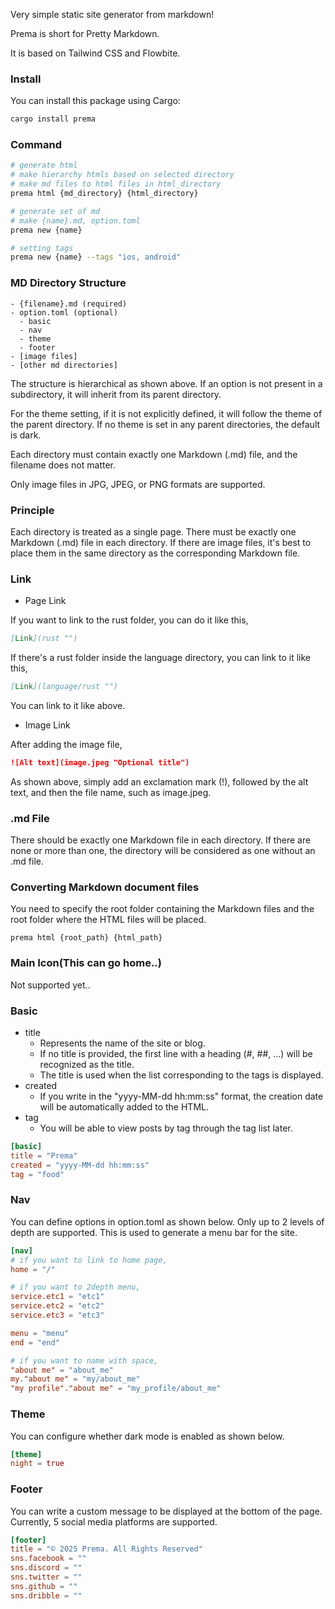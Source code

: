 Very simple static site generator from markdown!

Prema is short for Pretty Markdown.

It is based on Tailwind CSS and Flowbite.

### Install
You can install this package using Cargo:
``` bash
cargo install prema
```

### Command
``` bash
# generate html
# make hierarchy htmls based on selected directory
# make md files to html files in html_directory
prema html {md_directory} {html_directory}

# generate set of md
# make {name}.md, option.toml
prema new {name}

# setting tags
prema new {name} --tags "ios, android"
```

### MD Directory Structure
``` plain
- {filename}.md (required)
- option.toml (optional)
  - basic
  - nav
  - theme
  - footer
- [image files]
- [other md directories]
```
The structure is hierarchical as shown above. If an option is not present in a subdirectory, it will inherit from its parent directory.

For the theme setting, if it is not explicitly defined, it will follow the theme of the parent directory. If no theme is set in any parent directories, the default is dark.

Each directory must contain exactly one Markdown (.md) file, and the filename does not matter.

Only image files in JPG, JPEG, or PNG formats are supported.

### Principle
Each directory is treated as a single page.
There must be exactly one Markdown (.md) file in each directory.
If there are image files, it's best to place them in the same directory as the corresponding Markdown file.

### Link
- Page Link
  
If you want to link to the rust folder, you can do it like this,
``` markdown
[Link](rust "")
```
If there's a rust folder inside the language directory, you can link to it like this,
``` markdown
[Link](language/rust "")
```
You can link to it like above.
- Image Link

After adding the image file,
``` markdown
![Alt text](image.jpeg "Optional title")
```
As shown above, simply add an exclamation mark (!), followed by the alt text, and then the file name, such as image.jpeg.

### .md File
There should be exactly one Markdown file in each directory.
If there are none or more than one, the directory will be considered as one without an .md file.

### Converting Markdown document files
You need to specify the root folder containing the Markdown files and the root folder where the HTML files will be placed.
``` shell
prema html {root_path} {html_path}
```

### Main Icon(This can go home..)
Not supported yet..

### Basic
- title
  - Represents the name of the site or blog.
  - If no title is provided, the first line with a heading (#, ##, ...) will be recognized as the title.
  - The title is used when the list corresponding to the tags is displayed.
- created
  - If you write in the "yyyy-MM-dd hh:mm:ss" format, the creation date will be automatically added to the HTML.
- tag
  - You will be able to view posts by tag through the tag list later.

``` toml
[basic]
title = "Prema"
created = "yyyy-MM-dd hh:mm:ss"
tag = "food"
```

### Nav
You can define options in option.toml as shown below.
Only up to 2 levels of depth are supported.
This is used to generate a menu bar for the site.
``` toml
[nav]
# if you want to link to home page,
home = "/"

# if you want to 2depth menu,
service.etc1 = "etc1"
service.etc2 = "etc2"
service.etc3 = "etc3"

menu = "menu"
end = "end"

# if you want to name with space,
"about me" = "about_me"
my."about me" = "my/about_me"
"my profile"."about me" = "my_profile/about_me"
```

### Theme
You can configure whether dark mode is enabled as shown below.
``` toml
[theme]
night = true
```

### Footer
You can write a custom message to be displayed at the bottom of the page.
Currently, 5 social media platforms are supported.
``` toml
[footer]
title = "© 2025 Prema. All Rights Reserved"
sns.facebook = ""
sns.discord = ""
sns.twitter = ""
sns.github = ""
sns.dribble = ""
```
